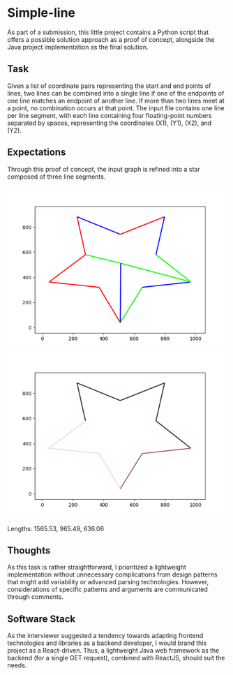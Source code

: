 # Simple-line

As part of a submission, this little project contains a Python script that offers a possible solution approach as a proof of concept, alongside the Java project implementation as the final solution.

## Task

Given a list of coordinate pairs representing the start and end points of lines, two lines can be combined into a single line if one of the endpoints of one line matches an endpoint of another line. If more than two lines meet at a point, no combination occurs at that point. The input file contains one line per line segment, with each line containing four floating-point numbers separated by spaces, representing the coordinates \(X1\), \(Y1\), \(X2\), and \(Y2\).

## Expectations

Through this proof of concept, the input graph is refined into a star composed of three line segments.

![Initial Plot](/initial_plot.png)
![Reworked Plot](/reworked_plot.png)

Lengths: 1565.53, 965.49, 636.06

## Thoughts

As this task is rather straightforward, I prioritized a lightweight implementation without unnecessary complications from design patterns that might add variability or advanced parsing technologies. However, considerations of specific patterns and arguments are communicated through comments.

## Software Stack

As the interviewer suggested a tendency towards adapting frontend technologies and libraries as a backend developer, I would brand this project as a React-driven. Thus, a lightweight Java web framework as the backend (for a single GET request), combined with ReactJS, should suit the needs.
